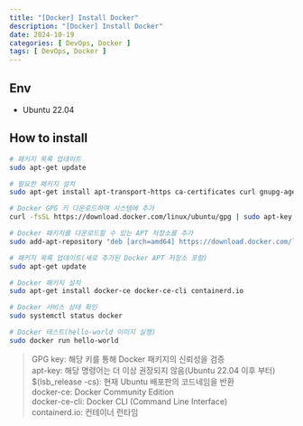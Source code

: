```yaml
---
title: "[Docker] Install Docker"
description: "[Docker] Install Docker"
date: 2024-10-19
categories: [ DevOps, Docker ]
tags: [ DevOps, Docker ]
---
```


## Env

- Ubuntu 22.04

## How to install

```bash
# 패키지 목록 업데이트
sudo apt-get update

# 필요한 패키지 설치
sudo apt-get install apt-transport-https ca-certificates curl gnupg-agent software-properties-common

# Docker GPG 키 다운로드하여 시스템에 추가
curl -fsSL https://download.docker.com/linux/ubuntu/gpg | sudo apt-key add -

# Docker 패키지를 다운로드할 수 있는 APT 저장소를 추가
sudo add-apt-repository "deb [arch=amd64] https://download.docker.com/linux/ubuntu $(lsb_release -cs) stable"

# 패키지 목록 업데이트(새로 추가된 Docker APT 저장소 포함)
sudo apt-get update

# Docker 패키지 설치
sudo apt-get install docker-ce docker-ce-cli containerd.io

# Docker 서비스 상태 확인
sudo systemctl status docker

# Docker 테스트(hello-world 이미지 실행)
sudo docker run hello-world
```
> GPG key:            해당 키를 통해 Docker 패키지의 신뢰성을 검증  
> apt-key:            해당 명령어는 더 이상 권장되지 않음(Ubuntu 22.04 이후 부터)  
> $(lsb_release -cs): 현재 Ubuntu 배포판의 코드네임을 반환  
> docker-ce:          Docker Community Edition  
> docker-ce-cli:      Docker CLI (Command Line Interface)  
> containerd.io:      컨테이너 런타임  
